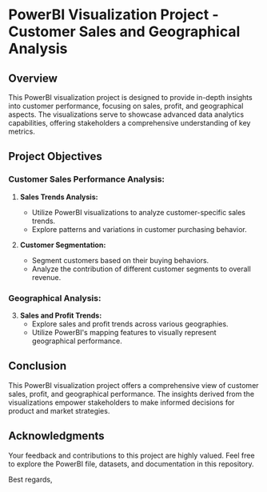 # PowerBI Visualization Project - Customer Sales and Geographical Analysis

## Overview

This PowerBI visualization project is designed to provide in-depth insights into customer performance, focusing on sales, profit, and geographical aspects. The visualizations serve to showcase advanced data analytics capabilities, offering stakeholders a comprehensive understanding of key metrics.

## Project Objectives

### Customer Sales Performance Analysis:

1. **Sales Trends Analysis:**
   - Utilize PowerBI visualizations to analyze customer-specific sales trends.
   - Explore patterns and variations in customer purchasing behavior.

2. **Customer Segmentation:**
   - Segment customers based on their buying behaviors.
   - Analyze the contribution of different customer segments to overall revenue.

### Geographical Analysis:

3. **Sales and Profit Trends:**
   - Explore sales and profit trends across various geographies.
   - Utilize PowerBI's mapping features to visually represent geographical performance.

## Conclusion

This PowerBI visualization project offers a comprehensive view of customer sales, profit, and geographical performance. The insights derived from the visualizations empower stakeholders to make informed decisions for product and market strategies.


## Acknowledgments

Your feedback and contributions to this project are highly valued. Feel free to explore the PowerBI file, datasets, and documentation in this repository.

Best regards,


